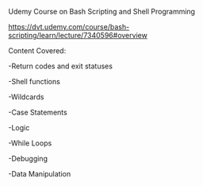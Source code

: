 Udemy Course on Bash Scripting and Shell Programming

https://dvt.udemy.com/course/bash-scripting/learn/lecture/7340596#overview


Content Covered:

-Return codes and exit statuses

-Shell functions

-Wildcards

-Case Statements

-Logic

-While Loops

-Debugging

-Data Manipulation
